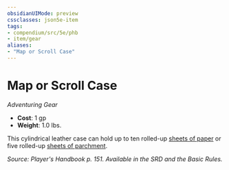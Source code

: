 ```yaml
---
obsidianUIMode: preview
cssclasses: json5e-item
tags:
- compendium/src/5e/phb
- item/gear
aliases: 
- "Map or Scroll Case"
---
```

# Map or Scroll Case
*Adventuring Gear*  

- **Cost**: 1 gp
- **Weight**: 1.0 lbs.

This cylindrical leather case can hold up to ten rolled-up [sheets of paper](/Systems/5e/items/paper-one-sheet.md) or five rolled-up [sheets of parchment](/Systems/5e/items/parchment-one-sheet.md).

*Source: Player's Handbook p. 151. Available in the SRD and the Basic Rules.*